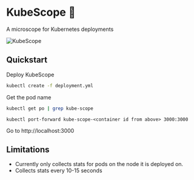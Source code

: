 # KubeScope 🔬

A microscope for Kubernetes deployments

![KubeScope](https://raw.githubusercontent.com/hharnisc/kubescope/master/kube-scope.png)

## Quickstart

Deploy KubeScope

```sh
kubectl create -f deployment.yml
```

Get the pod name

```sh
kubectl get po | grep kube-scope
```

```
kubectl port-forward kube-scope-<container id from above> 3000:3000
```

Go to http://localhost:3000

## Limitations

- Currently only collects stats for pods on the node it is deployed on.
- Collects stats every 10-15 seconds
